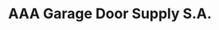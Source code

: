 ---
title: "AAA Garage Door Supply S.A."
url: /san-francisco-de-dos-rios/aaa-garage-door-supply-s-a/
shop: general
---